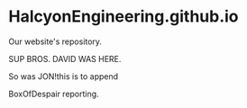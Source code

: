 HalcyonEngineering.github.io
============================

Our website's repository.

SUP BROS. DAVID WAS HERE.

So was JON!this is to append

BoxOfDespair reporting.

